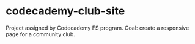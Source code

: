 # codecademy-club-site
Project assigned by Codecademy FS program. Goal: create a responsive page for a community club.
